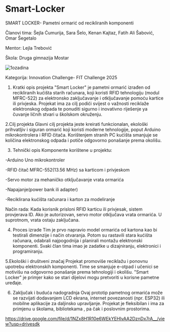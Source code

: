 # Smart-Locker
SMART LOCKER- Pametni ormarić od recikliranih komponenti

Članovi tima: Šejla Ćumurija, Sara Šelo, Kenan Kajtaz, Fatih Ali Šabović, Omar Šegetalo

Mentor: Lejla Trebović

Škola: Druga gimnazija Mostar

![1ozadina](https://github.com/user-attachments/assets/6f8eca52-441b-442e-be17-4ee71445daf2)


Kategorija: Innovation Challenge- FIT Challenge 2025

1. Kratki opis projekta
"Smart Locker" je pametni ormarić izrađen od recikliranih kućišta starih računara, koji koristi 
RFID tehnologiju (modul MFRC-522) za elektronsko zaključavanje i otključavanje pomoću kartice ili privjeska.
Projekat ima za cilj podići svijest o važnosti reciklaže elektronskog odpada te ponuditi sigurno i inovativno 
riješenje ya čuvanje ličnih stvari u školskom okruženju.

2.Cilj projekta
Glavni cilj projekta jeste kreirati funkcionalan, ekološki prihvatljiv i siguran ormarić koji koristi moderne 
tehnologije, poput Arduino mikrokontrolera i RFID čitača. Korištenjem stranih PC kućišta smanjuje se količina elektronskog odpada i potiče odgovorno 
ponašanje prema okolišu.

3. Tehnički opis
Komponente korištene u projektu:

-Arduino Uno mikrokontroler

-RFID čitač MFRC-552(13.56 MHz) sa karticom i privjeskom

-Servo motor za mehaničko otključavanje vrata ormarića

-Napajanje(power bank ili adapter)

-Reciklirana kućišta računara i karton za modeliranje 

Način rada:
Kada korisnik prisloni RFID karticu ili privjesak, sistem provjerava ID. Ako je autorizovan, servo motor 
otključava vrata ormarića. U suprotnom, vrata ostaju zaključana.

4. Proces izrade 
Tim je prvo napravio model ormarića od kartona kao bi testirali dimenzije i način otvaranja. Potom su rastavili 
stara kućišta računara, odabrali najpogodnija i planirali montažu elektronski komponenti. Svaki član tima imao je zadatke u dizajniranju, elektronici
i programiranju.

5.Ekološki i društveni značaj
Projekat promoviše reciklažu i ponovnu upotrebu elektronskih komponenti. Time se smanjuje e-otpad i učenici se motivišu
na odgovorno ponašanje prema tehnologiji i okolišu.  "Smart Locker" je primjer kako se stari dijelovi mogu pretvoriti u korisne pametne uređaje.

6. Zaključak i buduća nadogradnja 
Ovaj prototip pametnog ormarića može se razvijati dodavanjem LCD ekrana, internet povezanosti (npr. ESP32) ili mobilne aplikacije za daljinsko 
upravljanje. Projekat je fleksibilan i ima za primjenu u školama, bibliotekama , pa čak i poslovnim prostorima.

https://drive.google.com/file/d/1NZx8H1R10e6WEkYEHlvAA2DznDx7rA__/view?usp=drivesdk
